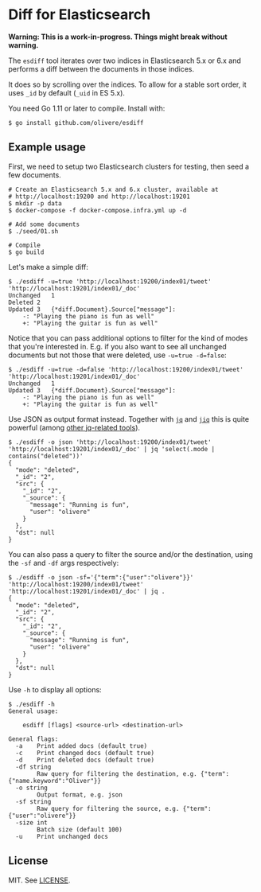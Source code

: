 # Diff for Elasticsearch

**Warning: This is a work-in-progress. Things might break without warning.**

The `esdiff` tool iterates over two indices in Elasticsearch 5.x or 6.x
and performs a diff between the documents in those indices.

It does so by scrolling over the indices. To allow for a stable sort
order, it uses `_id` by default (`_uid` in ES 5.x).

You need Go 1.11 or later to compile. Install with:

```
$ go install github.com/olivere/esdiff
```

## Example usage

First, we need to setup two Elasticsearch clusters for testing,
then seed a few documents.

```
# Create an Elasticsearch 5.x and 6.x cluster, available at
# http://localhost:19200 and http://localhost:19201
$ mkdir -p data
$ docker-compose -f docker-compose.infra.yml up -d

# Add some documents
$ ./seed/01.sh

# Compile
$ go build
```

Let's make a simple diff:

```
$ ./esdiff -u=true 'http://localhost:19200/index01/tweet' 'http://localhost:19201/index01/_doc'
Unchanged	1
Deleted	2
Updated	3	{*diff.Document}.Source["message"]:
	-: "Playing the piano is fun as well"
	+: "Playing the guitar is fun as well"
```

Notice that you can pass additional options to filter for
the kind of modes that you're interested in. E.g. if you also
want to see all unchanged documents but not those that were
deleted, use `-u=true -d=false`:

```
$ ./esdiff -u=true -d=false 'http://localhost:19200/index01/tweet' 'http://localhost:19201/index01/_doc'
Unchanged	1
Updated	3	{*diff.Document}.Source["message"]:
	-: "Playing the piano is fun as well"
	+: "Playing the guitar is fun as well"
```

Use JSON as output format instead. Together with
[`jq`](https://stedolan.github.io/jq/)
and
[`jiq`](https://github.com/fiatjaf/jiq)
this is quite powerful
(among [other jq-related tools](https://github.com/fiatjaf/awesome-jq)).

```
$ ./esdiff -o json 'http://localhost:19200/index01/tweet' 'http://localhost:19201/index01/_doc' | jq 'select(.mode | contains("deleted"))'
{
  "mode": "deleted",
  "_id": "2",
  "src": {
    "_id": "2",
    "_source": {
      "message": "Running is fun",
      "user": "olivere"
    }
  },
  "dst": null
}
```

You can also pass a query to filter the source and/or the destination,
using the `-sf` and `-df` args respectively:

```
$ ./esdiff -o json -sf='{"term":{"user":"olivere"}}' 'http://localhost:19200/index01/tweet' 'http://localhost:19201/index01/_doc' | jq .
{
  "mode": "deleted",
  "_id": "2",
  "src": {
    "_id": "2",
    "_source": {
      "message": "Running is fun",
      "user": "olivere"
    }
  },
  "dst": null
}
```

Use `-h` to display all options:

```
$ ./esdiff -h
General usage:

	esdiff [flags] <source-url> <destination-url>

General flags:
  -a	Print added docs (default true)
  -c	Print changed docs (default true)
  -d	Print deleted docs (default true)
  -df string
    	Raw query for filtering the destination, e.g. {"term":{"name.keyword":"Oliver"}}
  -o string
    	Output format, e.g. json
  -sf string
    	Raw query for filtering the source, e.g. {"term":{"user":"olivere"}}
  -size int
    	Batch size (default 100)
  -u	Print unchanged docs
```

## License

MIT. See [LICENSE](https://github.com/olivere/esdiff/blob/master/LICENSE).
